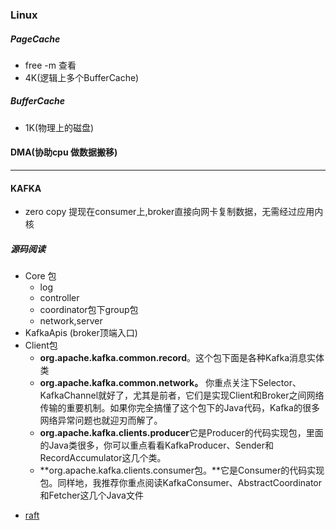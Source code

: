 ### Linux 

##### PageCache

- free -m 查看
- 4K(逻辑上多个BufferCache)

##### BufferCache

- 1K(物理上的磁盘)

#### DMA(协助cpu 做数据搬移)

------

#### KAFKA

- zero copy 提现在consumer上,broker直接向网卡复制数据，无需经过应用内核

##### 源码阅读

- Core 包 
  - log
  - controller
  - coordinator包下group包
  - network,server
- KafkaApis (broker顶端入口)
- Client包
  - **org.apache.kafka.common.record**。这个包下面是各种Kafka消息实体类
  - **org.apache.kafka.common.network。** 你重点关注下Selector、KafkaChannel就好了，尤其是前者，它们是实现Client和Broker之间网络传输的重要机制。如果你完全搞懂了这个包下的Java代码，Kafka的很多网络异常问题也就迎刃而解了。
  - **org.apache.kafka.clients.producer**它是Producer的代码实现包，里面的Java类很多，你可以重点看看KafkaProducer、Sender和RecordAccumulator这几个类。
  - **org.apache.kafka.clients.consumer包。**它是Consumer的代码实现包。同样地，我推荐你重点阅读KafkaConsumer、AbstractCoordinator和Fetcher这几个Java文件

[参考资料]: https://www.confluent.io/blog/

[](https://www.cnblogs.com/huxi2b/)



- [raft](https://raft.github.io/)

